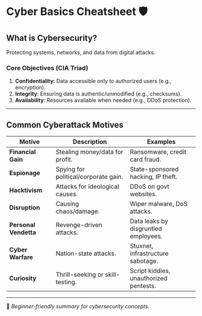 # Cyber Basics Cheatsheet 🛡️

## **What is Cybersecurity?**  
Protecting systems, networks, and data from digital attacks.  

### **Core Objectives (CIA Triad)**  
1. **Confidentiality**: Data accessible only to authorized users (e.g., encryption).  
2. **Integrity**: Ensuring data is authentic/unmodified (e.g., checksums).  
3. **Availability**: Resources available when needed (e.g., DDoS protection).  

---

## **Common Cyberattack Motives**  
| Motive               | Description                          | Examples                          |  
|-----------------------|--------------------------------------|-----------------------------------|  
| **Financial Gain**    | Stealing money/data for profit.      | Ransomware, credit card fraud.    |  
| **Espionage**         | Spying for political/corporate gain. | State-sponsored hacking, IP theft.|  
| **Hacktivism**        | Attacks for ideological causes.      | DDoS on govt websites.            |  
| **Disruption**        | Causing chaos/damage.                | Wiper malware, DoS attacks.       |  
| **Personal Vendetta** | Revenge-driven attacks.              | Data leaks by disgruntled employees.|  
| **Cyber Warfare**     | Nation-state attacks.                | Stuxnet, infrastructure sabotage. |  
| **Curiosity**         | Thrill-seeking or skill-testing.     | Script kiddies, unauthorized pentests.|  

---
🔐 *Beginner-friendly summary for cybersecurity concepts.*
